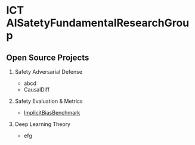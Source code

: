 # ICT AISatetyFundamentalResearchGroup

## Open Source Projects

1. Safety Adversarial Defense
   - abcd
   - CausalDiff
  
2. Safety Evaluation & Metrics
   - [ImplicitBiasBenchmark](https://github.com/AISatetyFundamentalResearchGroup/ImplicitBiasBenchmark)

3. Deep Learning Theory
   - efg
